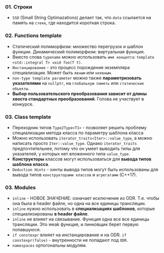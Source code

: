 ### 01. Строки

- `SSO` (Small String Optimazations) делает так, что `data` ссылается на память на `стеке`, где находится короткая строка.

### 02. Functions template

- Статический полиморфизм: множество перегрузок и шаблон функции. Динамический полиморфизм: виртуальная фукнция.
- Вместо слова `typename` можно использовать `имя концепта`: `template <std::integral T> void foo(T t)`.
- `Инстанцирование` - это процесс порождения экземпляра специализации. Может быть `явным` или `неявным`.
- `non-type template parameter` можно также **параметризовать указателями** на `nullptr`, на `глобальную память` или `статические объекты`.
- **Выбор пользовательского преобразования зависит от длины хвоста стандартных преобразований**. Голова не участвует в конкурсе.

### 03. Class template

- Переходник типов `Type2Type<T1>` - позволяет решить проблему специализации метода класса по параметру шаблона класса
- Можно использовать `iterator_traits<Iter>::value_type`, а можно написать просто `Iter::value_type`. Однако `iterator_traits` предпочтительнее, потому что он умеет выводить типы для указателей, у которых нет вложенного типа `value_type`.
- **Конструкторы** классов могут использоваться для **вывода типов шаблона класса**.
- `Deduction Hints` - хинты вывода типов могут быть использованы для вывода типов `конструкторами классов` и `агрегатами` (С++17).

### 03. Modules

- `inline` - НОВОЕ ЗНАЧЕНИЕ: означает исключение из ODR. Т.е. чтобы она была в header файле, но одна на все единицы трансляции.
- `inline` нужно использовать в **специализациях шаблонов**, которые специализированы **в header файле**.
- `inline` не влияет на связывание. Функция одна все все единицы трансляции. Это weak функция, и линковщик берет первую попавшуюся.
- `if constexpr` влияет на инстанцирование и на ODR. `if constexpr(false)` - внутренности не попадают под `ODR`.
- `namespaces` ортогональны модулям.
